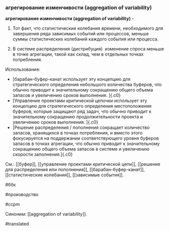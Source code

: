### агрегирование изменчивости (aggregation of variability)

**агрегирование изменчивости (aggregation of variability)** -

1. Тот факт, что статистические колебания времени, необходимого для завершения ряда зависимых событий или процессов, меньше суммы статистических колебаний каждого события или процесса.

2. В системе распределения (дистрибуция)  изменение спроса меньше в точке агрегации, такой как склад, чем в отдельных точках потребления.

Использование:

-   [барабан-буфер-канат использует эту концепцию для стратегического определения небольшого количества буферов, что обычно приводит к значительному сокращению общего объема запасов и увеличению сроков выполнения. ]{.c0}
-   [Управление проектами критической цепочки использует эту концепцию для стратегического определения местоположения буферов, которые защищают ряд задач, что обычно приводит к значительному сокращению продолжительности проекта и увеличению сроков выполнения. ]{.c0}
-   [Решение распределения / пополнения сокращает количество запасов, хранящихся в точках потребления, и вместо этого фокусируется на поддержании соответствующего уровня буферов запасов в точках агрегации, что обычно приводит к значительному сокращению общего объема запасов в системе и увеличению скорости заполнения.]{.c0}

См.: [[буфер]], [[управление проектами критической цепи]], [[решение для распределения или пополнения]], [[барабан-буфер-канат]], [[статистические колебания]], [[зависимые события]].

#ббк

#производство

#ccpm

Синоним: [[aggregation of variability]].

#translated
